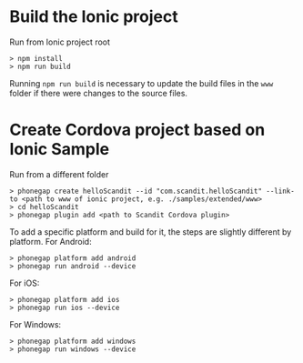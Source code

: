 # Build the Ionic project
Run from Ionic project root
```
> npm install
> npm run build
```

Running `npm run build` is necessary to update the build files in the `www` folder if there were changes to the source files.

# Create Cordova project based on Ionic Sample
Run from a different folder
```
> phonegap create helloScandit --id "com.scandit.helloScandit" --link-to <path to www of ionic project, e.g. ./samples/extended/www>
> cd helloScandit
> phonegap plugin add <path to Scandit Cordova plugin>
```

To add a specific platform and build for it, the steps are slightly different by platform. For Android:
```
> phonegap platform add android
> phonegap run android --device
```

For iOS:
```
> phonegap platform add ios
> phonegap run ios --device
```

For Windows:
```
> phonegap platform add windows
> phonegap run windows --device
```
